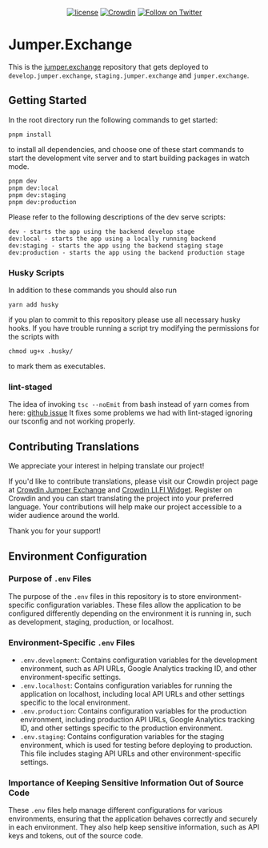 <div align="center">

[![license](https://img.shields.io/badge/license-Apache%202-blue)](/LICENSE.md)
[![Crowdin](https://badges.crowdin.net/jumper-exchange/localized.svg)](https://crowdin.com/project/jumper-exchange)
[![Follow on Twitter](https://img.shields.io/twitter/follow/JumperExchange.svg?label=follow+Jumper.Exchange)](https://twitter.com/JumperExchange)

</div>

# Jumper.Exchange

This is the [jumper.exchange](https://jumper.exchange) repository that gets deployed to `develop.jumper.exchange`, `staging.jumper.exchange` and `jumper.exchange`.

## Getting Started

In the root directory run the following commands to get started:

```
pnpm install
```

to install all dependencies, and choose one of these start commands to start the development vite server and to start building packages in watch mode.

```
pnpm dev
pnpm dev:local
pnpm dev:staging
pnpm dev:production
```

Please refer to the following descriptions of the dev serve scripts:

    dev - starts the app using the backend develop stage
    dev:local - starts the app using a locally running backend
    dev:staging - starts the app using the backend staging stage
    dev:production - starts the app using the backend production stage

### Husky Scripts

In addition to these commands you should also run

```
yarn add husky
```

if you plan to commit to this repository please use all necessary husky hooks. If you have trouble running a script try modifying the permissions for the scripts with

```
chmod ug+x .husky/
```

to mark them as executables.

### lint-staged

The idea of invoking `tsc --noEmit` from bash instead of yarn comes from here: [github issue](https://github.com/lint-staged/lint-staged/issues/825#issuecomment-674575655)
It fixes some problems we had with lint-staged ignoring our tsconfig and not working properly.

## Contributing Translations

We appreciate your interest in helping translate our project!

If you'd like to contribute translations, please visit our Crowdin project page at [Crowdin Jumper Exchange](https://crowdin.com/project/jumper-exchange) and [Crowdin LI.FI Widget](https://crowdin.com/project/lifi-widget).
Register on Crowdin and you can start translating the project into your preferred language.
Your contributions will help make our project accessible to a wider audience around the world.

Thank you for your support!

## Environment Configuration

### Purpose of `.env` Files

The purpose of the `.env` files in this repository is to store environment-specific configuration variables. These files allow the application to be configured differently depending on the environment it is running in, such as development, staging, production, or localhost.

### Environment-Specific `.env` Files

* `.env.development`: Contains configuration variables for the development environment, such as API URLs, Google Analytics tracking ID, and other environment-specific settings.
* `.env.localhost`: Contains configuration variables for running the application on localhost, including local API URLs and other settings specific to the local environment.
* `.env.production`: Contains configuration variables for the production environment, including production API URLs, Google Analytics tracking ID, and other settings specific to the production environment.
* `.env.staging`: Contains configuration variables for the staging environment, which is used for testing before deploying to production. This file includes staging API URLs and other environment-specific settings.

### Importance of Keeping Sensitive Information Out of Source Code

These `.env` files help manage different configurations for various environments, ensuring that the application behaves correctly and securely in each environment. They also help keep sensitive information, such as API keys and tokens, out of the source code.
